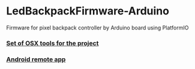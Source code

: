 # LedBackpackFirmware-Arduino
Firmware for pixel backpack controller by Arduino board using PlatformIO

### [Set of OSX tools for the project](https://github.com/ArniDexian/LedBackpackTools-OSX)
### [Android remote app](https://github.com/ArniDexian/LedBackpackRemote-Android)
